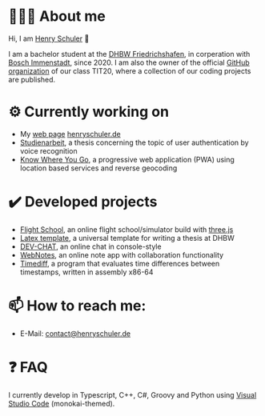 # 🙋🏻‍♂️ About me
Hi, I am [Henry Schuler](https://henryschuler.de) 👋

I am a bachelor student at the [DHBW Friedrichshafen](https://www.ravensburg.dhbw.de/startseite), in corperation with [Bosch Immenstadt](https://www.bosch.de/unser-unternehmen/bosch-in-deutschland/immenstadt/), since 2020. I am also the owner of the official [GitHub organization](https://github.com/DHBW-FN-TIT20) of our class TIT20, where a collection of our coding projects are published.

# ⚙️ Currently working on
- My [web page](https://github.com/schuler-henry/profile-webpage) [henryschuler.de](https://henryschuler.de)
- [Studienarbeit](https://github.com/DHBW-FN-TIT20/sa-hs-lb-jb), a thesis concerning the topic of user authentication by voice recognition
- [Know Where You Go](https://github.com/DHBW-FN-TIT20/know-where-you-go), a progressive web application (PWA) using location based services and reverse geocoding

# ✔️ Developed projects
- [Flight School](https://github.com/DHBW-FN-TIT20/flight-school), an online flight school/simulator build with [three.js](https://threejs.org/)
- [Latex template](https://github.com/schuler-henry/dhbw-latex-template), a universal template for writing a thesis at DHBW
- [DEV-CHAT](https://github.com/DHBW-FN-TIT20/dev-chat), an online chat in console-style
- [WebNotes](https://github.com/DHBW-FN-TIT20/web-notes), an online note app with collaboration functionality
- [Timediff](https://github.com/schuler-henry/snp-timediff), a program that evaluates time differences between timestamps, written in assembly x86-64

# 📫 How to reach me:
- E-Mail: [contact@henryschuler.de](mailto:contact@henryschuler.de)

# ❓ FAQ
I currently develop in Typescript, C++, C#, Groovy and Python using [Visual Studio Code](https://code.visualstudio.com) (monokai-themed).
